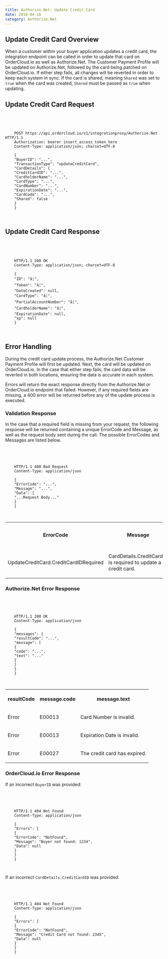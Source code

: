 ```yaml
---
title: Authorize.Net: Update Credit Card
date: 2018-04-16
category: Authorize.Net
---
```



##  Update Credit Card Overview

When a customer within your buyer application updates a credit card, the
integration endpoint can be called in order to update that card on
OrderCloud.io as well as Authorize.Net. The Customer Payment Profile will be
updated on Authorize.Net, followed by the card being patched on OrderCloud.io.
If either step fails, all changes will be reverted in order to keep each
system in sync. If the card is shared, meaning `Shared` was set to `true` when
the card was created, `Shared` must be passed as `true` when updating.

##  Update Credit Card Request



```


    
    
    POST https://api.ordercloud.io/v1/integrationproxy/Authorize.Net HTTP/1.1
    Authorization: bearer insert_access_token_here
    Content-Type: application/json; charset=UTF-8
    
    {
    "BuyerID": "...",
    "TransactionType": "updateCreditCard",
    "CardDetails": {
    "CreditCardID": "...",
    "CardholderName": "...",
    "CardType": "...",
    "CardNumber": "...",
    "ExpirationDate": "...",
    "CardCode": "...",
    "Shared": false
    }
    }
    
    

```

##  Update Credit Card Response



```


    
    
    HTTP/1.1 200 OK
    Content-Type: application/json; charset=UTF-8
    
    {
    "ID": "â¦",
    "Token": "â¦",
    "DateCreated": null,
    "CardType": "â¦",
    "PartialAccountNumber": "â¦",
    "CardholderName": "â¦",
    "ExpirationDate": null,
    "xp": null
    }
    
    

```

##  Error Handling

During the credit card update process, the Authorize.Net Customer Payment
Profile will first be updated. Next, the card will be updated on
OrderCloud.io. In the case that either step fails, the card data will be
reverted in both locations, ensuring the data is accurate in each system.

Errors will return the exact response directly from the Authorize.Net or
OrderCloud.io endpoint that failed. However, if any required fields are
missing, a 400 error will be returned before any of the update process is
executed.

### Validation Response

In the case that a required field is missing from your request, the following
response will be returned containing a unique ErrorCode and Message, as well
as the request body sent during the call. The possible ErrorCodes and Messages
are listed below.



```


    
    
    HTTP/1.1 400 Bad Request
    Content-Type: application/json
    
    {
    "ErrorCode": "...",
    "Message": "...",
    "Data": {
    "...Request Body..."
    }
    }
    
    

```

  
<table>  
<tr>  
<th>

ErrorCode

</th>  
<th>

Message

</th>  
<th>

Status Code

</th> </tr>  
<tr>  
<td>

UpdateCreditCard.CreditCardIDRequired

</td>  
<td>

CardDetails.CreditCardID is required to update a credit card.

</td>  
<td>

400

</td> </tr> </table>



### Authorize.Net Error Response



```


    
    
    HTTP/1.1 200 OK
    Content-Type: application/json
    
    {
    "messages": {
    "resultCode": "...",
    "message": [
    {
    "code": "...",
    "text": "..."
    }
    ]
    }
    }
    
    

```

  
<table>  
<tr>  
<th>

resultCode

</th>  
<th>

message.code

</th>  
<th>

message.text

</th> </tr>  
<tr>  
<td>

Error

</td>  
<td>

E00013

</td>  
<td>

Card Number is invalid.

</td> </tr>  
<tr>  
<td>

Error

</td>  
<td>

E00013

</td>  
<td>

Expiration Date is invalid.

</td> </tr>  
<tr>  
<td>

Error

</td>  
<td>

E00027

</td>  
<td>

The credit card has expired.

</td> </tr> </table>



### OrderCloud.io Error Response

If an incorrect `BuyerID` was provided:



```


    
    
    HTTP/1.1 404 Not Found
    Content-Type: application/json
    
    {
    "Errors": [
    {
    "ErrorCode": "NotFound",
    "Message": "Buyer not found: 1234",
    "Data": null
    }
    ]
    }
    
    

```

If an incorrect `CardDetails.CreditCardID` was provided:



```


    
    
    HTTP/1.1 404 Not Found
    Content-Type: application/json
    
    {
    "Errors": [
    {
    "ErrorCode": "NotFound",
    "Message": "Credit Card not found: 2345",
    "Data": null
    }
    ]
    }
    
    

```

